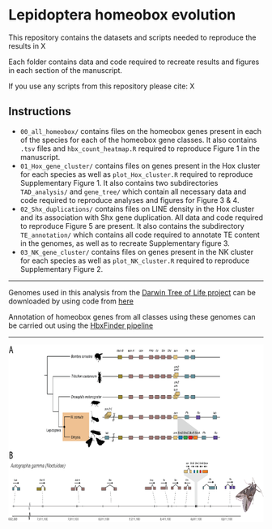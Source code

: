 # Lepidoptera homeobox evolution
This repository contains the datasets and scripts needed to reproduce the results in X

Each folder contains data and code required to recreate results and figures in each section of the manuscript.

If you use any scripts from this repository please cite:
X

## Instructions

* `00_all_homeobox/` contains files on the homeobox genes present in each of the species for each of the homeobox gene classes. It also contains `.tsv` files and `hbx_count_heatmap.R` required to reproduce Figure 1 in the manuscript.
* `01_Hox_gene_cluster/` contains files on genes present in the Hox cluster for each species as well as `plot_Hox_cluster.R` required to reproduce Supplementary Figure 1. It also contains two subdirectories `TAD_analysis/` and `gene_tree/` which contain all necessary data and code required to reproduce analyses and figures for Figure 3 & 4.
* `02_Shx_duplications/` contains files on LINE density in the Hox cluster and its association with Shx gene duplication. All data and code required to reproduce Figure 5 are present. It also contains the subdirectory `TE_annotation/` which contains all code required to annotate TE content in the genomes, as well as to recreate Supplementary figure 3.
* `03_NK_gene_cluster/` contains files on genes present in the NK cluster for each species as well as `plot_NK_cluster.R` required to reproduce Supplementary Figure 2.

---

Genomes used in this analysis from the [Darwin Tree of Life project](https://www.darwintreeoflife.org/) can be downloaded by using code from [here](https://github.com/PeterMulhair/DToL_insects)

Annotation of homeobox genes from all classes using these genomes can be carried out using the [HbxFinder pipeline](https://github.com/PeterMulhair/HbxFinder)

---

<div align="center">
<p align="center">
<img src="https://github.com/PeterMulhair/Lepidoptera_homeobox/blob/main/01_Hox_gene_cluster/figures/Hox_summary_microp.png" width="700" height="350">
</p>
</div>

